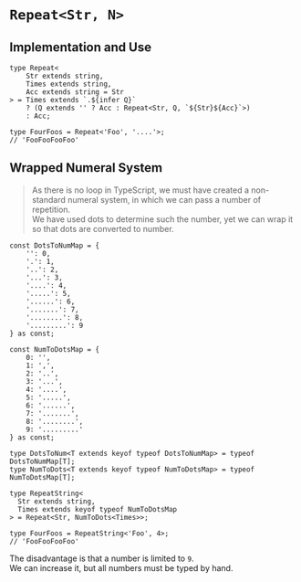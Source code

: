 # `Repeat<Str, N>`

## Implementation and Use

```
type Repeat<
	Str extends string,
	Times extends string,
	Acc extends string = Str
> = Times extends `.${infer Q}`
	? (Q extends '' ? Acc : Repeat<Str, Q, `${Str}${Acc}`>)
	: Acc;
```

```
type FourFoos = Repeat<'Foo', '....'>;
// 'FooFooFooFoo'
```

## Wrapped Numeral System

> As there is no loop in TypeScript, we must have created a non-standard numeral system, in which we can pass a number of repetition.  
> We have used dots to determine such the number, yet we can wrap it so that dots are converted to number.

```
const DotsToNumMap = {
	'': 0,
	'.': 1,
	'..': 2,
	'...': 3,
	'....': 4,
	'.....': 5,
	'......': 6,
	'.......': 7,
	'........': 8,
	'.........': 9
} as const;

const NumToDotsMap = {
	0: '',
	1: ',',
	2: '..',
	3: '...',
	4: '....',
	5: '.....',
	6: '......',
	7: '.......',
	8: '........',
	9: '.........'
} as const;

type DotsToNum<T extends keyof typeof DotsToNumMap> = typeof DotsToNumMap[T];
type NumToDots<T extends keyof typeof NumToDotsMap> = typeof NumToDotsMap[T];

type RepeatString<
  Str extends string,
  Times extends keyof typeof NumToDotsMap
> = Repeat<Str, NumToDots<Times>>;
```

```
type FourFoos = RepeatString<'Foo', 4>;
// 'FooFooFooFoo'
```

The disadvantage is that a number is limited to `9`.  
We can increase it, but all numbers must be typed by hand.